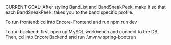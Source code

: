 CURRENT GOAL: After styling BandList and BandSneakPeek, make it so that each BandSneakPeek, takes you to the band specific profile.

To run frontend:
cd into Encore-Frontend and run npm run dev

To run backend:
first open up MySQL workbench and connect to the DB. 
Then, cd into EncoreBackend and run .\mvnw spring-boot:run